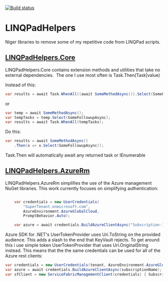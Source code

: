 [![Build status](https://hallipr.visualstudio.com/CodeFist/_apis/build/status/LINQPadHelpers?branchName=master)](https://hallipr.visualstudio.com/CodeFist/_build/latest?definitionId=4)

# LINQPadHelpers
Niger libraries to remove some of my repetitive code from LINQPad scripts. 

## [LINQPadHelpers.Core](https://www.nuget.org/packages/LINQPadHelpers.Core/)

LINQPadHelpers.Core contains extension methods and utilities that take no external dependencies.  The one I use most often is Task.Then(Task|value)

Instead of this:

```csharp
var results = await Task.WhenAll((await SomeMethodAsync()).Select(SomeFollowupAsync));
```

or

```csharp
var temp = await SomeMethodAsync();
var tempTasks = temp.Select(SomeFollowupAsync);
var results = await Task.WhenAll(tempTasks);
```

Do this:

```csharp
var results = await SomeMethodAsync()
    .Then(x => x.Select(SomeFollowupAsync));
```

Task.Then will automatically await any returned task or IEnumerable<Task>

## [LINQPadHelpers.AzureRm](https://www.nuget.org/packages/LINQPadHelpers.AzureRm/)

LINQPadHelpers.AzureRm simplifies the use of the Azure management NuGet libraries.  This work currently focuses on simplifying authentication:

```csharp

    var credentials = new UserCredentials(
        "SuperTenant.onmicrosoft.com",
        AzureEnvironment.AzureGlobalCloud,
        PromptBehavior.Auto);

    var azure = await credentials.BuildAzureClientAsync("Subscription-1");

```

Azure SDK for .NET's UserTokenProvider uses Uri.ToString on the provided audience. This adds a slash to the end that KeyVault rejects.  To get around this i use simple token UserTokenProvider that uses Uri.OriginalString instead.  This means that the the same credentials can be used for all of the Azure rest clients:

```csharp
var credentials = new UserCredentials(tenant, AzureEnvironment.AzureGlobalCloud, PromptBehavior.Auto);
var azure = await credentials.BuildAzureClientAsync(subscriptionName);
var sfClient = new ServiceFabricManagementClient(credentials) { SubscriptionId = azure.SubscriptionId };
```

